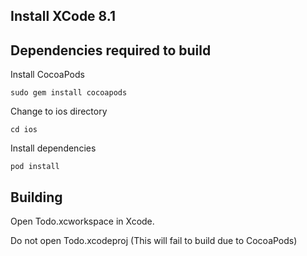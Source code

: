 ## Install XCode 8.1

## Dependencies required to build
Install CocoaPods

```
sudo gem install cocoapods
```

Change to ios directory

```
cd ios
```

Install dependencies

```
pod install
```

## Building

Open Todo.xcworkspace in Xcode. 

Do not open Todo.xcodeproj (This will fail to build due to CocoaPods)
